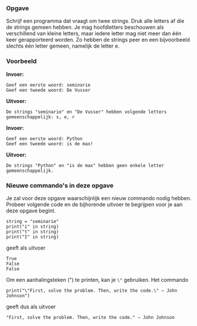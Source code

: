 ### Opgave

Schrijf een programma dat vraagt om twee strings. Druk alle letters af die de strings gemeen hebben. Je mag hoofdletters beschouwen als verschillend van kleine letters, maar iedere letter mag niet meer dan één keer gerapporteerd worden. Zo hebben de strings peer en een bijvoorbeeld slechts één letter gemeen, namelijk de letter e.


### Voorbeeld

**Invoer:**

    Geef een eerste woord: seminarie
    Geef een tweede woord: De Vusser

**Uitvoer:**

    De strings "seminarie" en "De Vusser" hebben volgende letters gemeenschappelijk: s, e, r

**Invoer:**

    Geef een eerste woord: Python
    Geef een tweede woord: is de max!

**Uitvoer:**

    De strings "Python" en "is de max" hebben geen enkele letter gemeenschappelijk.

### Nieuwe commando's in deze opgave

Je zal voor deze opgave waarschijnlijk een nieuw commando nodig hebben. Probeer volgende code en de bijhorende uitvoer te begrijpen voor je aan deze opgave begint.

```
string = "seminarie"
print("i" in string)
print("t" in string)
print("I" in string)
```
geeft als uitvoer
```
True
False
False
```

Om een aanhalingsteken (") te printen, kan je `\"` gebruiken. Het commando

`print("\"First, solve the problem. Then, write the code.\" – John Johnson")`

geeft dus als uitvoer

`"First, solve the problem. Then, write the code." – John Johnson`
